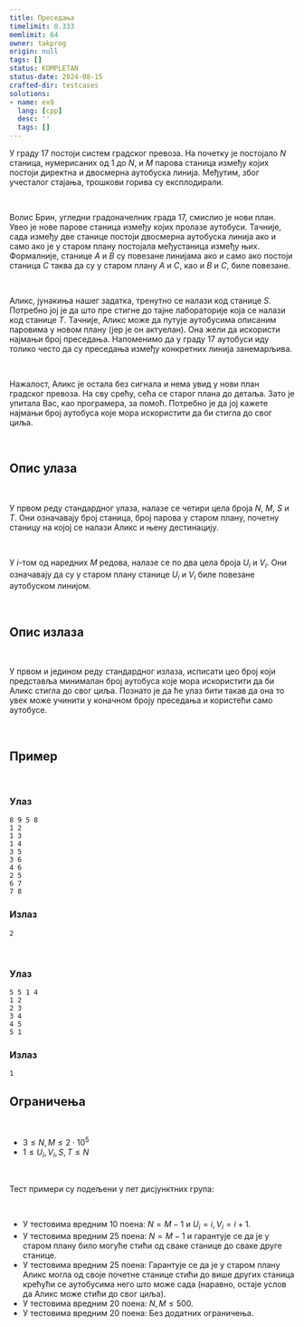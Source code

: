 ```yaml
---
title: Преседања
timelimit: 0.333
memlimit: 64
owner: takprog
origin: null
tags: []
status: KOMPLETAN
status-date: 2024-08-15
crafted-dir: testcases
solutions:
- name: ex0
  lang: [cpp]
  desc: ''
  tags: []
---
```


У граду $17$ постоји систем градског превоза. На почетку је постојало $N$ станица, нумерисаних од $1$ до $N$, и $M$ парова станица између којих постоји директна и двосмерна аутобуска линија. Међутим, због учесталог стајања, трошкови горива су експлодирали.

<br>

Волис Брин, угледни градоначелник града $17$, смислио је нови план. Увео је нове парове станица између којих пролазе аутобуси. Тачније, сада између две станице постоји двосмерна аутобуска линија ако и само ако је у старом плану постојала међустаница између њих. Формалније, станице $A$ и $B$ су повезане линијама ако и само ако постоји станица $C$ таква да су у старом плану $A$ и $C$, као и $B$ и $C$, биле повезане.

<br>

Аликс, јунакиња нашег задатка, тренутно се налази код станице $S$. Потребно јој је да што пре стигне до тајне лабораторије која се налази код станице $T$. Тачније, Аликс може да путује аутобусима описаним паровима у новом плану (јер је он актуелан). Она жели да искористи најмањи број преседања. Напоменимо да у граду $17$ аутобуси иду толико често да су преседања између конкретних линија занемарљива.

<br>

Нажалост, Аликс је остала без сигнала и нема увид у нови план градског превоза. На сву срећу, сећа се старог плана до детаља. Зато је упитала Вас, као програмера, за помоћ. Потребно је да јој кажете најмањи број аутобуса које мора искористити да би стигла до свог циља.

<br>

## Опис улаза

<br>

У првом реду стандардног улаза, налазе се четири цела броја $N$, $M$, $S$ и $T$. Они означавају број станица, број парова у старом плану, почетну станицу на којој се налази Аликс и њену дестинацију.

<br>

У $i$-том од наредних $M$ редова, налазе се по два цела броја $U_i$ и $V_i$. Они означавају да су у старом плану станице $U_i$ и $V_i$ биле повезане аутобуском линијом.

<br>

## Опис излаза

<br>

У првом и једином реду стандардног излаза, исписати цео број који представља минималан број аутобуса које мора искористити да би Аликс стигла до свог циља. Познато је да ће улаз бити такав да она то увек може учинити у коначном броју преседања и користећи само аутобусе.

<br>

## Пример

<br>

### Улаз

```
8 9 5 8
1 2
1 3
1 4
3 5
3 6
4 6
2 5
6 7
7 8
```

### Излаз

```
2
```

<br>

### Улаз

```
5 5 1 4
1 2
2 3
3 4
4 5
5 1
```

### Излаз

```
1
```

## Ограничења

<br>

* $3 \leq N,M \leq 2\cdot 10^5$
* $1 \leq U_i, V_i, S,T \leq N$

<br>

Тест примери су подељени у пет дисјунктних група:

<br>

* У тестовима вредним 10 поена: $N=M-1$ и $U_i = i, V_i = i+1$.
* У тестовима вредним 25 поена: $N=M-1$ и гарантује се да је у старом плану било могуће стићи од сваке станице до сваке друге станице.
* У тестовима вредним 25 поена: Гарантује се да је у старом плану Аликс могла од своје почетне станице стићи до више других станица крећући се аутобусима него што може сада (наравно, остаје услов да Аликс може стићи до свог циља).
* У тестовима вредним 20 поена: $N,M \leq 500$.
* У тестовима вредним 20 поена: Без додатних ограничења.

